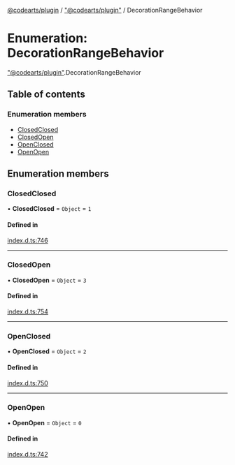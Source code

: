 [@codearts/plugin](../README.md) / ["@codearts/plugin"](../modules/_codearts_plugin_.md) / DecorationRangeBehavior

# Enumeration: DecorationRangeBehavior

["@codearts/plugin"](../modules/_codearts_plugin_.md).DecorationRangeBehavior

## Table of contents

### Enumeration members

- [ClosedClosed](codearts_plugin_.DecorationRangeBehavior.md#closedclosed)
- [ClosedOpen](codearts_plugin_.DecorationRangeBehavior.md#closedopen)
- [OpenClosed](codearts_plugin_.DecorationRangeBehavior.md#openclosed)
- [OpenOpen](codearts_plugin_.DecorationRangeBehavior.md#openopen)

## Enumeration members

### ClosedClosed

• **ClosedClosed** = `Object` = `1`

#### Defined in

[index.d.ts:746](https://github.com/huaweicloud/cloudide-plugin-api/blob/b58031b/index.d.ts#L746)

___

### ClosedOpen

• **ClosedOpen** = `Object` = `3`

#### Defined in

[index.d.ts:754](https://github.com/huaweicloud/cloudide-plugin-api/blob/b58031b/index.d.ts#L754)

___

### OpenClosed

• **OpenClosed** = `Object` = `2`

#### Defined in

[index.d.ts:750](https://github.com/huaweicloud/cloudide-plugin-api/blob/b58031b/index.d.ts#L750)

___

### OpenOpen

• **OpenOpen** = `Object` = `0`

#### Defined in

[index.d.ts:742](https://github.com/huaweicloud/cloudide-plugin-api/blob/b58031b/index.d.ts#L742)
